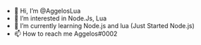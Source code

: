 - 👋 Hi, I’m @AggelosLua
- 👀 I’m interested in Node.Js, Lua
- 🌱 I’m currently learning Node.js and lua (Just Started Node.js)
- 📫 How to reach me Aggelos#0002


